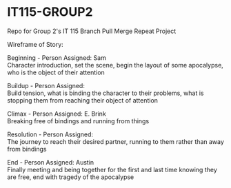 # IT115-GROUP2
Repo for Group 2's IT 115 Branch Pull Merge Repeat Project

Wireframe of Story:

Beginning - Person Assigned: Sam  
Character introduction, set the scene, begin the layout of some apocalypse, who is the object of their attention

Buildup - Person Assigned:  
Build tension, what is binding the character to their problems, what is stopping them from reaching their object of attention

Climax - Person Assigned:  E. Brink  
Breaking free of bindings and running from things

Resolution - Person Assigned:  
The journey to reach their desired partner, running to them rather than away from bindings

End - Person Assigned: Austin  
Finally meeting and being together for the first and last time knowing they are free, end with tragedy of the apocalypse
